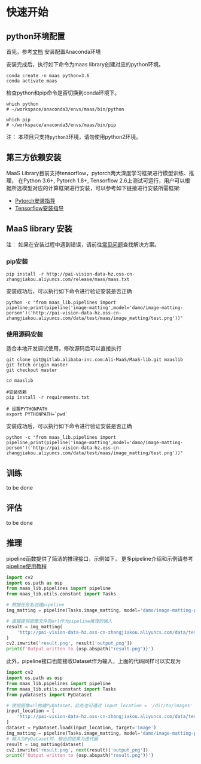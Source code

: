 # 快速开始

## python环境配置
首先，参考[文档](https://docs.anaconda.com/anaconda/install/) 安装配置Anaconda环境

安装完成后，执行如下命令为maas library创建对应的python环境。
```shell
conda create -n maas python=3.6
conda activate maas
```
检查python和pip命令是否切换到conda环境下。
```shell
which python
# ~/workspace/anaconda3/envs/maas/bin/python

which pip
# ~/workspace/anaconda3/envs/maas/bin/pip
```
注： 本项目只支持`python3`环境，请勿使用python2环境。

## 第三方依赖安装

MaaS Library目前支持tensorflow，pytorch两大深度学习框架进行模型训练、推理， 在Python 3.6+,  Pytorch 1.8+, Tensorflow 2.6上测试可运行，用户可以根据所选模型对应的计算框架进行安装，可以参考如下链接进行安装所需框架:

* [Pytorch安装指导](https://pytorch.org/get-started/locally/)
* [Tensorflow安装指导](https://www.tensorflow.org/install/pip)


## MaaS library 安装

注： 如果在安装过程中遇到错误，请前往[常见问题](faq.md)查找解决方案。

### pip安装
```shell
pip install -r http://pai-vision-data-hz.oss-cn-zhangjiakou.aliyuncs.com/release/maas/maas.txt
```

安装成功后，可以执行如下命令进行验证安装是否正确
```shell
python -c "from maas_lib.pipelines import pipeline;print(pipeline('image-matting',model='damo/image-matting-person')('http://pai-vision-data-hz.oss-cn-zhangjiakou.aliyuncs.com/data/test/maas/image_matting/test.png'))"
```


### 使用源码安装

适合本地开发调试使用，修改源码后可以直接执行
```shell
git clone git@gitlab.alibaba-inc.com:Ali-MaaS/MaaS-lib.git maaslib
git fetch origin master
git checkout master

cd maaslib

#安装依赖
pip install -r requirements.txt

# 设置PYTHONPATH
export PYTHONPATH=`pwd`
```

安装成功后，可以执行如下命令进行验证安装是否正确
```shell
python -c "from maas_lib.pipelines import pipeline;print(pipeline('image-matting',model='damo/image-matting-person')('http://pai-vision-data-hz.oss-cn-zhangjiakou.aliyuncs.com/data/test/maas/image_matting/test.png'))"
```


## 训练

to be done

## 评估

to be done

## 推理

pipeline函数提供了简洁的推理接口，示例如下， 更多pipeline介绍和示例请参考[pipeline使用教程](tutorials/pipeline.md)

```python
import cv2
import os.path as osp
from maas_lib.pipelines import pipeline
from maas_lib.utils.constant import Tasks

# 根据任务名创建pipeline
img_matting = pipeline(Tasks.image_matting, model='damo/image-matting-person')

# 直接提供图像文件的url作为pipeline推理的输入
result = img_matting(
    'http://pai-vision-data-hz.oss-cn-zhangjiakou.aliyuncs.com/data/test/maas/image_matting/test.png'
)
cv2.imwrite('result.png', result['output_png'])
print(f'Output written to {osp.abspath("result.png")}')

```

此外，pipeline接口也能接收Dataset作为输入，上面的代码同样可以实现为

```python
import cv2
import os.path as osp
from maas_lib.pipelines import pipeline
from maas_lib.utils.constant import Tasks
from pydatasets import PyDataset

# 使用图像url构建PyDataset，此处也可通过 input_location = '/dir/to/images' 来使用本地文件夹
input_location = [
    'http://pai-vision-data-hz.oss-cn-zhangjiakou.aliyuncs.com/data/test/maas/image_matting/test.png'
]
dataset = PyDataset.load(input_location, target='image')
img_matting = pipeline(Tasks.image_matting, model='damo/image-matting-person')
# 输入为PyDataset时，输出的结果为迭代器
result = img_matting(dataset)
cv2.imwrite('result.png', next(result)['output_png'])
print(f'Output written to {osp.abspath("result.png")}')
```
